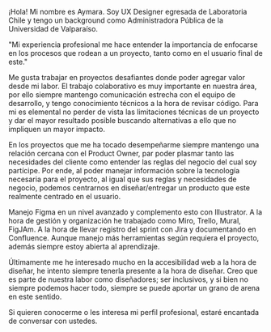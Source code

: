 ¡Hola! Mi nombre es Aymara. Soy UX Designer egresada de Laboratoria Chile y tengo un background como Administradora Pública de la Universidad de Valparaíso.

"Mi experiencia profesional me hace entender la importancia de enfocarse en los procesos que rodean a un proyecto, tanto como en el usuario final de este."
 
Me gusta trabajar en proyectos desafiantes donde poder agregar valor desde mi labor. El trabajo colaborativo es muy importante en nuestra área, por ello siempre mantengo comunicación estrecha con el equipo de desarrollo, y tengo conocimiento técnicos a la hora de revisar código.
Para mi es elemental no perder de vista las limitaciones técnicas de un proyecto y dar el mayor resultado posible buscando alternativas a ello que no impliquen un mayor impacto.

En los proyectos que me ha tocado desempeñarme siempre mantengo una relación cercana con el Product Owner, par poder plasmar tanto las necesidades del cliente como entender las reglas del negocio del cual soy partícipe. Por ende, al poder manejar información sobre la tecnología necesaria para el proyecto, al igual que sus reglas y necesidades de negocio, podemos centrarnos en diseñar/entregar un producto que este realmente centrado en el usuario.

Manejo Figma en un nivel avanzado y complemento esto con Illustrator. A la hora de gestión y organización he trabajado como Miro, Trello, Mural, FigJAm. A la hora de llevar registro del sprint con Jira y documentando en Confluence. Aunque manejo más herramientas según requiera el proyecto, además siempre estoy abierta al aprendizaje.

Últimamente me he interesado mucho en la accesibilidad web a la hora de diseñar, he intento siempre tenerla presente a la hora de diseñar. Creo que es parte de nuestra labor como diseñadores; ser inclusivos, y si bien no siempre podemos hacer todo, siempre se puede aportar un grano de arena en este sentido.

Si quieren conocerme o les interesa mi perfil profesional, estaré encantada de conversar con ustedes.
